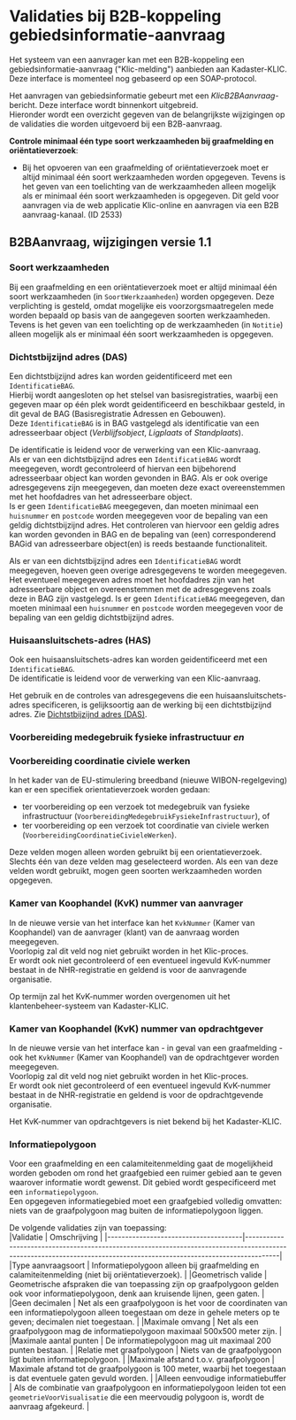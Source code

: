 ﻿# Validaties bij B2B-koppeling gebiedsinformatie-aanvraag

Het systeem van een aanvrager kan met een B2B-koppeling een gebiedsinformatie-aanvraag ("Klic-melding") aanbieden aan Kadaster-KLIC. Deze interface is momenteel nog gebaseerd op een SOAP-protocol.

Het aanvragen van gebiedsinformatie gebeurt met een _KlicB2BAanvraag_-bericht. Deze interface wordt binnenkort uitgebreid.  \
Hieronder wordt een overzicht gegeven van de belangrijkste wijzigingen op de validaties die worden uitgevoerd bij een B2B-aanvraag.

**Controle minimaal één type soort werkzaamheden bij graafmelding en oriëntatieverzoek**:
- Bij het opvoeren van een graafmelding of oriëntatieverzoek moet er altijd minimaal één soort werkzaamheden worden opgegeven. Tevens is het geven van een toelichting van de werkzaamheden alleen mogelijk als er minimaal één soort werkzaamheden is opgegeven. Dit geld voor aanvragen via de web applicatie Klic-online en aanvragen via een B2B aanvraag-kanaal. (ID 2533)

## B2BAanvraag, wijzigingen versie 1.1

### Soort werkzaamheden
Bij een graafmelding en een oriëntatieverzoek moet er altijd minimaal één soort werkzaamheden (in `SoortWerkzaamheden`) worden opgegeven.
Deze verplichting is gesteld, omdat mogelijke eis voorzorgsmaatregelen mede worden bepaald op basis van de aangegeven soorten werkzaamheden.  \
Tevens is het geven van een toelichting op de werkzaamheden (in `Notitie`) alleen mogelijk als er minimaal één soort werkzaamheden is opgegeven.

### Dichtstbijzijnd adres (DAS)

Een dichtstbijzijnd adres kan worden geidentificeerd met een `IdentificatieBAG`.  \
Hierbij wordt aangesloten op het stelsel van basisregistraties, waarbij een gegeven maar op één plek wordt geidentificeerd en beschikbaar gesteld, in dit geval de BAG (Basisregistratie Adressen en Gebouwen).  \
Deze `IdentificatieBAG` is in BAG vastgelegd als identificatie van een adresseerbaar object (_Verblijfsobject_, _Ligplaats_ of _Standplaats_).

De identificatie is leidend voor de verwerking van een Klic-aanvraag.  \
Als er van een dichtstbijzijnd adres een `IdentificatieBAG` wordt meegegeven, wordt gecontroleerd of hiervan een bijbehorend adresseerbaar object kan worden gevonden in BAG. Als er ook overige adresgegevens zijn meegegeven, dan moeten deze exact overeenstemmen met het hoofdadres van het adresseerbare object.  \
Is er geen `IdentificatieBAG` meegegeven, dan moeten minimaal een `huisnummer` en `postcode` worden meegegeven voor de bepaling van een geldig dichtstbijzijnd adres.
Het controleren van hiervoor een geldig adres kan worden gevonden in BAG en de bepaling van (een) corresponderend BAGid van adresseerbare object(en) is reeds bestaande functionaliteit.

Als er van een dichtstbijzijnd adres een `IdentificatieBAG` wordt meegegeven, hoeven geen overige adresgegevens te worden meegegeven. Het eventueel meegegeven adres moet het hoofdadres zijn van het adresseerbare object en overeenstemmen met de adresgegevens zoals deze in BAG zijn vastgelegd.
Is er geen `IdentificatieBAG` meegegeven, dan moeten minimaal een `huisnummer` en `postcode` worden meegegeven voor de bepaling van een geldig dichtstbijzijnd adres.

### Huisaansluitschets-adres (HAS)

Ook een huisaansluitschets-adres kan worden geidentificeerd met een `IdentificatieBAG`.  \
De identificatie is leidend voor de verwerking van een Klic-aanvraag.

Het gebruik en de controles van adresgegevens die een huisaansluitschets-adres specificeren, is gelijksoortig aan de werking bij een dichtstbijzijnd adres. Zie [Dichtstbijzijnd adres (DAS)](#dichtstbijzijnd-adres-das).

### Voorbereiding medegebruik fysieke infrastructuur _en_
### Voorbereiding coordinatie civiele werken

In het kader van de EU-stimulering breedband (nieuwe WIBON-regelgeving) kan er een specifiek orientatieverzoek worden gedaan:
- ter voorbereiding op een verzoek tot medegebruik van fysieke infrastructuur (`VoorbereidingMedegebruikFysiekeInfrastructuur`), of
- ter voorbereiding op een verzoek tot coordinatie van civiele werken (`VoorbereidingCoordinatieCivieleWerken`).

Deze velden mogen alleen worden gebruikt bij een orientatieverzoek.  \
Slechts één van deze velden mag geselecteerd worden.
Als een van deze velden wordt gebruikt, mogen geen soorten werkzaamheden worden opgegeven.

### Kamer van Koophandel (KvK) nummer van aanvrager

In de nieuwe versie van het interface kan het `KvkNummer` (Kamer van Koophandel) van de aanvrager (klant) van de aanvraag worden meegegeven.  \
Voorlopig zal dit veld nog niet gebruikt worden in het Klic-proces.  \
Er wordt ook niet gecontroleerd of een eventueel ingevuld KvK-nummer bestaat in de NHR-registratie en geldend is voor de aanvragende organisatie.

Op termijn zal het KvK-nummer worden overgenomen uit het klantenbeheer-systeem van Kadaster-KLIC.

### Kamer van Koophandel (KvK) nummer van opdrachtgever

In de nieuwe versie van het interface kan - in geval van een graafmelding - ook het `KvkNummer` (Kamer van Koophandel) van de opdrachtgever worden meegegeven.  \
Voorlopig zal dit veld nog niet gebruikt worden in het Klic-proces.  \
Er wordt ook niet gecontroleerd of een eventueel ingevuld KvK-nummer bestaat in de NHR-registratie en geldend is voor de opdrachtgevende organisatie.

Het KvK-nummer van opdrachtgevers is niet bekend bij het Kadaster-KLIC.

### Informatiepolygoon

Voor een graafmelding en een calamiteitenmelding gaat de mogelijkheid worden geboden om rond het graafgebied een ruimer gebied aan te geven waarover informatie wordt gewenst. Dit gebied wordt gespecificeerd met een `informatiepolygoon`.  \
Een opgegeven informatiegebied moet een graafgebied volledig omvatten: niets van de graafpolygoon mag buiten de informatiepolygoon liggen.

De volgende validaties zijn van toepassing:  \
|Validatie                             | Omschrijving                                                                                                                                                        |
|--------------------------------------|---------------------------------------------------------------------------------------------------------------------------------------------------------------------|
|Type aanvraagsoort                    | Informatiepolygoon alleen bij graafmelding en calamiteitenmelding (niet bij oriëntatieverzoek).                                                                     |
|Geometrisch valide                    | Geometrische afspraken die van toepassing zijn op graafpolygoon gelden ook voor informatiepolygoon, denk aan kruisende lijnen, geen gaten.                          |
|Geen decimalen                        | Net als een graafpolygoon is het voor de coordinaten van een informatiepolygoon alleen toegestaan om deze in gehele meters op te geven; decimalen niet toegestaan.  |
|Maximale omvang                       | Net als een graafpolygoon mag de informatiepolygoon maximaal 500x500 meter zijn.                                                                                    | 
|Maximale aantal punten                | De informatiepolygoon mag uit maximaal 200 punten bestaan.                                                                                                          |
|Relatie met graafpolygoon             | Niets van de graafpolygoon ligt buiten informatiepolygoon.                                                                                                          |
|Maximale afstand t.o.v. graafpolygoon | Maximale afstand tot de graafpolygoon is 100 meter, waarbij het toegestaan is dat eventuele gaten gevuld worden.                                                    |
|Alleen eenvoudige informatiebuffer    | Als de combinatie van graafpolygoon en informatiepolygoon leiden tot een `geometrieVoorVisualisatie` die een meervoudig polygoon is, wordt de aanvraag afgekeurd.   |


